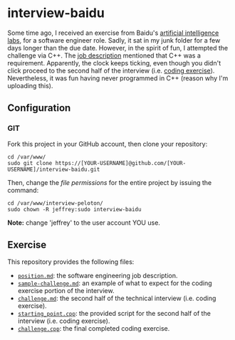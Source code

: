 # interview-baidu

Some time ago, I received an exercise from Baidu's [artificial intelligence labs](http://research.baidu.com/),
 for a software engineer role. Sadly, it sat in my junk folder for a few days
 longer than the due date. However, in the spirit of fun, I attempted the
 challenge via C++. The [job description](https://github.com/jeff1evesque/interview-baidu/blob/master/position.md)
 mentioned that C++ was a requirement. Apparently, the clock keeps ticking,
 even though you didn't click proceed to the second half of the interview (i.e. [coding exercise](https://github.com/jeff1evesque/interview-baidu/blob/master/exercise/challenge.md#section-2-coding-challenge-50-minutes)).
 Nevertheless, it was fun having never programmed in C++ (reason why I'm uploading this).

## Configuration

### GIT

Fork this project in your GitHub account, then clone your repository:

```
cd /var/www/
sudo git clone https://[YOUR-USERNAME]@github.com/[YOUR-USERNAME]/interview-baidu.git
```

Then, change the *file permissions* for the entire project by issuing the command:

```
cd /var/www/interview-peloton/
sudo chown -R jeffrey:sudo interview-baidu
```

**Note:** change 'jeffrey' to the user account YOU use. 

## Exercise

This repository provides the following files:

- [`position.md`](https://github.com/jeff1evesque/interview-baidu/blob/master/position.md):
 the software engineering job description.
- [`sample-challenge.md`](https://github.com/jeff1evesque/interview-baidu/blob/master/exercise/sample-challenge.md):
 an example of what to expect for the coding exercise portion of the interview.
- [`challenge.md`](https://github.com/jeff1evesque/interview-baidu/blob/master/exercise/challenge.md):
 the second half of the technical interview (i.e. coding exercise).
- [`starting_point.cpp`](https://github.com/jeff1evesque/interview-baidu/blob/master/exercise/starting_point.cpp):
 the provided script for the second half of the interview (i.e. coding exercise).
- [`challenge.cpp`](https://github.com/jeff1evesque/interview-baidu/blob/master/challenge.cpp):
 the final completed coding exercise.